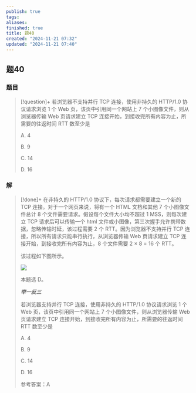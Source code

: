 ```yaml
---
publish: true
tags: 
aliases: 
finished: true
title: 题40
created: "2024-11-21 07:32"
updated: "2024-11-21 07:40"
---
```

## 题40
### 题目
> [!question]+
> 若浏览器不支持并行 TCP 连接，使用非持久的 HTTP/1.0 协议请求浏览 1 个 Web 页，该页中引用同一个网站上 7 个小图像文件，则从浏览器传输 Web 页请求建立 TCP 连接开始，到接收完所有内容为止，所需要的往返时间 RTT 数至少是
> 
> A. 4
> 
> B. 9
> 
> C. 14
> 
> D. 16
### 解
> [!done]+
> 在非持久的 HTTP/1.0 协议下，每次请求都需要建立一个新的 TCP 连接。对于一个网页来说，将有一个 HTML 文档和其他 7 个小图像文件总计 8 个文件需要请求。假设每个文件大小均不超过 1 MSS，则每次建立 TCP 请求后可以传输一个 html 文件或小图像，第三次握手允许携带数据，忽略传输时延，该过程需要 2 个 RTT。因为浏览器不支持并行 TCP 连接，所以所有请求只能串行执行，从浏览器传输 Web 页请求建立 TCP 连接开始，到接收完所有内容为止，8 个文件需要 2 × 8 = 16 个 RTT。
> 
> 该过程如下图所示。
> 
> ![](https://pic4.zhimg.com/v2-29a2c1021575b407f8bf1a56180a545f_r.jpg)
> 
> 本题选 D。
> 
> **_举一反三_**
> 
> 若浏览器支持并行 TCP 连接，使用非持久的 HTTP/1.0 协议请求浏览 1 个 Web 页，该页中引用同一个网站上 7 个小图像文件，则从浏览器传输 Web 页请求建立 TCP 连接开始，到接收完所有内容为止，所需要的往返时间 RTT 数至少是
> 
> A. 4
> 
> B. 9
> 
> C. 14
> 
> D. 16
> 
> 参考答案：A